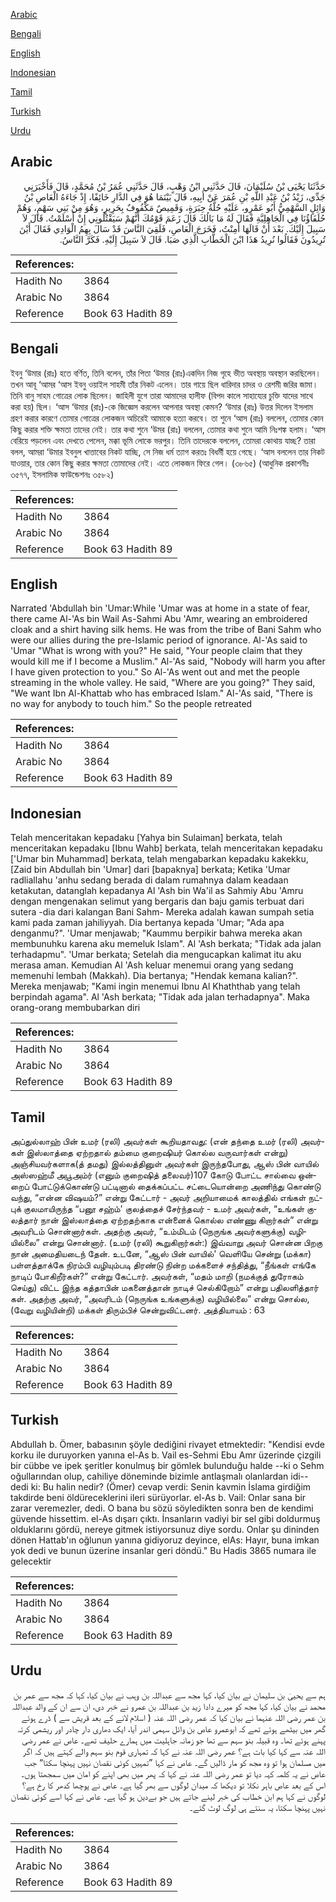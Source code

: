 [Arabic](#arabic)

[Bengali](#bengali)

[English](#english)

[Indonesian](#indonesian)

[Tamil](#tamil)

[Turkish](#turkish)

[Urdu](#urdu)

## Arabic


<div dir="rtl" lang="ar" style={{fontSize:'larger',backgroundColor:'#f8f9fa',padding:20}}>
حَدَّثَنَا يَحْيَى بْنُ سُلَيْمَانَ، قَالَ حَدَّثَنِي ابْنُ وَهْبٍ، قَالَ حَدَّثَنِي عُمَرُ بْنُ مُحَمَّدٍ، قَالَ فَأَخْبَرَنِي جَدِّي، زَيْدُ بْنُ عَبْدِ اللَّهِ بْنِ عُمَرَ عَنْ أَبِيهِ، قَالَ بَيْنَمَا هُوَ فِي الدَّارِ خَائِفًا، إِذْ جَاءَهُ الْعَاصِ بْنُ وَائِلٍ السَّهْمِيُّ أَبُو عَمْرٍو، عَلَيْهِ حُلَّةُ حِبَرَةٍ، وَقَمِيصٌ مَكْفُوفٌ بِحَرِيرٍ، وَهُوَ مِنْ بَنِي سَهْمٍ، وَهُمْ حُلَفَاؤُنَا فِي الْجَاهِلِيَّةِ فَقَالَ لَهُ مَا بَالُكَ قَالَ زَعَمَ قَوْمُكَ أَنَّهُمْ سَيَقْتُلُونِي إِنْ أَسْلَمْتُ‏.‏ قَالَ لاَ سَبِيلَ إِلَيْكَ‏.‏ بَعْدَ أَنْ قَالَهَا أَمِنْتُ، فَخَرَجَ الْعَاصِ، فَلَقِيَ النَّاسَ قَدْ سَالَ بِهِمُ الْوَادِي فَقَالَ أَيْنَ تُرِيدُونَ فَقَالُوا نُرِيدُ هَذَا ابْنَ الْخَطَّابِ الَّذِي صَبَا‏.‏ قَالَ لاَ سَبِيلَ إِلَيْهِ‏.‏ فَكَرَّ النَّاسُ‏.‏
</div>
<div style={{backgroundColor:'#f8f9fa',padding:20, marginBottom: 10}}><table> <thead> <tr> <th>References:</th> <th></th> </tr> </thead> <tbody><tr><td>Hadith No</td><td>3864</td></tr><tr><td>Arabic No</td><td>3864</td></tr><tr><td>Reference</td><td>Book 63 Hadith 89</td></tr></tbody></table></div>

## Bengali


<div dir="ltr" lang="bn" style={{fontSize:'larger',backgroundColor:'#f8f9fa',padding:20}}>
ইবনু ‘উমার (রাঃ) হতে বর্ণিত, তিনি বলেন, তাঁর পিতা ‘উমার (রাঃ)একদিন নিজ গৃহে ভীত অবস্থায় অবস্থান করছিলেন। তখন আবূ ‘আমর ‘আস ইবনু ওয়াইল সাহমী তাঁর নিকট এলেন। তার গায়ে ছিল ধারিদার চাদর ও রেশমী জরির জামা। তিনি বানু সাহম গোত্রের লোক ছিলেন। জাহিলী যুগে তারা আমাদের হালীফ (বিপদ কালে সাহায্যের চুক্তি যাদের সাথে করা হয়) ছিল। ‘আস ‘উমার (রাঃ)-কে জিজ্ঞেস করলেন আপনার অবস্থা কেমন? ‘উমার (রাঃ) উত্তর দিলেন ইসলাম গ্রহণ করার কারণে তোমার গোত্রের লোকজন অচিরেই আমাকে হত্যা করবে। তা শুনে ‘আস (রাঃ) বললেন, তোমার কোন কিছু করার শক্তি ক্ষমতা তাদের নেই। তার কথা শুনে ‘উমর (রাঃ) বললেন, তোমার কথা শুনে আমি নিঃশঙ্ক হলাম। ‘আস বেরিয়ে পড়লেন এবং দেখতে পেলেন, মক্কা ভূমি লোকে ভরপুর। তিনি তাদেরকে বললেন, তোমরা কোথায় যাচ্ছ? তারা বলল, আমরা ‘উমার ইবনুল খাত্তাবের নিকট যাচ্ছি, সে নিজ ধর্ম ত্যাগ করতঃ বিধর্মী হয়ে গেছে। ‘আস বললেন তার নিকট যাওয়ার, তার কোন কিছু করার ক্ষমতা তোমাদের নেই। এতে লোকজন ফিরে গেল। (৩৮৬৫) (আধুনিক প্রকাশনীঃ ৩৫৭৭, ইসলামিক ফাউন্ডেশনঃ ৩৫৮২)
</div>
<div style={{backgroundColor:'#f8f9fa',padding:20, marginBottom: 10}}><table> <thead> <tr> <th>References:</th> <th></th> </tr> </thead> <tbody><tr><td>Hadith No</td><td>3864</td></tr><tr><td>Arabic No</td><td>3864</td></tr><tr><td>Reference</td><td>Book 63 Hadith 89</td></tr></tbody></table></div>

## English


<div dir="ltr" lang="en" style={{fontSize:'larger',backgroundColor:'#f8f9fa',padding:20}}>
Narrated 'Abdullah bin 'Umar:While 'Umar was at home in a state of fear, there came Al-'As bin Wail As-Sahmi Abu 'Amr, wearing an embroidered cloak and a shirt having silk hems. He was from the tribe of Bani Sahm who were our allies during the pre-Islamic period of ignorance. Al-'As said to 'Umar "What is wrong with you?" He said, "Your people claim that they would kill me if I become a Muslim." Al-'As said, "Nobody will harm you after I have given protection to you." So Al-'As went out and met the people streaming in the whole valley. He said, "Where are you going?" They said, "We want Ibn Al-Khattab who has embraced Islam." Al-'As said, "There is no way for anybody to touch him." So the people retreated
</div>
<div style={{backgroundColor:'#f8f9fa',padding:20, marginBottom: 10}}><table> <thead> <tr> <th>References:</th> <th></th> </tr> </thead> <tbody><tr><td>Hadith No</td><td>3864</td></tr><tr><td>Arabic No</td><td>3864</td></tr><tr><td>Reference</td><td>Book 63 Hadith 89</td></tr></tbody></table></div>

## Indonesian


<div dir="ltr" lang="id" style={{fontSize:'larger',backgroundColor:'#f8f9fa',padding:20}}>
Telah menceritakan kepadaku [Yahya bin Sulaiman] berkata, telah menceritakan kepadaku [Ibnu Wahb] berkata, telah menceritakan kepadaku ['Umar bin Muhammad] berkata, telah mengabarkan kepadaku kakekku, [Zaid bin Abdullah bin 'Umar] dari [bapaknya] berkata; Ketika 'Umar radliallahu 'anhu sedang berada di dalam rumahnya dalam keadaan ketakutan, datanglah kepadanya Al 'Ash bin Wa'il as Sahmiy Abu 'Amru dengan mengenakan selimut yang bergaris dan baju gamis terbuat dari sutera -dia dari kalangan Bani Sahm- Mereka adalah kawan sumpah setia kami pada zaman jahiliyyah. Dia bertanya kepada 'Umar; "Ada apa denganmu?". 'Umar menjawab; "Kaummu berpikir bahwa mereka akan membunuhku karena aku memeluk Islam". Al 'Ash berkata; "Tidak ada jalan terhadapmu". 'Umar berkata; Setelah dia mengucapkan kalimat itu aku merasa aman. Kemudian Al 'Ash keluar menemui orang yang sedang memenuhi lembah (Makkah). Dia bertanya; "Hendak kemana kalian?". Mereka menjawab; "Kami ingin menemui Ibnu Al Khaththab yang telah berpindah agama". Al 'Ash berkata; "Tidak ada jalan terhadapnya". Maka orang-orang membubarkan diri
</div>
<div style={{backgroundColor:'#f8f9fa',padding:20, marginBottom: 10}}><table> <thead> <tr> <th>References:</th> <th></th> </tr> </thead> <tbody><tr><td>Hadith No</td><td>3864</td></tr><tr><td>Arabic No</td><td>3864</td></tr><tr><td>Reference</td><td>Book 63 Hadith 89</td></tr></tbody></table></div>

## Tamil


<div dir="ltr" lang="ta" style={{fontSize:'larger',backgroundColor:'#f8f9fa',padding:20}}>
அப்துல்லாஹ் பின் உமர் (ரலி) அவர்கள் கூறியதாவது: (என் தந்தை உமர் (ரலி) அவர்கள் இஸ்லாத்தை ஏற்றதால் தம்மை குறைஷியர் கொல்ல வருவார்கள் என்று) அஞ்சியவர்களாக(த் தமது) இல்லத்தினுள் அவர்கள் இருந்தபோது, ஆஸ் பின் வாயில் அஸ்ஸஹ்மீ அபூஅம்ர் (எனும் குறைஷித் தலைவர்)107 கோடு போட்ட சால்வை ஒன்றைப் போட்டுக்கொண்டு பட்டினால் தைக்கப்பட்ட சட்டையொன்றை அணிந்து கொண்டு வந்து, “என்ன விஷயம்?” என்று கேட்டார் - அவர் அறியாமைக் காலத்தில் எங்கள் நட்புக் குலமாயிருந்த “பனூ சஹ்ம்' குலத்தைச் சேர்ந்தவர் - உமர் அவர்கள், “உங்கள் குலத்தார் நான் இஸ்லாத்தை ஏற்றதற்காக என்னைக் கொல்ல எண்ணு கிறார்கள்” என்று அவரிடம் சொன்னார்கள். அதற்கு அவர், “உம்மிடம் (நெருங்க அவர்களுக்கு) வழியில்லை” என்று சொன்னார். (உமர் (ரலி) கூறுகிறார்கள்:) இவ்வாறு அவர் சொன்ன பிறகு நான் அமைதியடைந் தேன். உடனே, “ஆஸ் பின் வாயில்' வெளியே சென்று (மக்கா) பள்ளத்தாக்கே நிரம்பி வழியும்படி திரண்டு நின்ற மக்களைச் சந்தித்து, “நீங்கள் எங்கே நாடிப் போகிறீர்கள்?” என்று கேட்டார். அவர்கள், “மதம் மாறி (நமக்குத் துரோகம் செய்து) விட்ட இந்த கத்தாபின் மகனைத்தான் நாடிச் செல்கிறோம்” என்று பதிலளித்தார் கள். அதற்கு அவர், “அவரிடம் (நெருங்க உங்களுக்கு) வழியில்லை” என்று சொல்ல, (வேறு வழியின்றி) மக்கள் திரும்பிச் சென்றுவிட்டனர். அத்தியாயம் : 63
</div>
<div style={{backgroundColor:'#f8f9fa',padding:20, marginBottom: 10}}><table> <thead> <tr> <th>References:</th> <th></th> </tr> </thead> <tbody><tr><td>Hadith No</td><td>3864</td></tr><tr><td>Arabic No</td><td>3864</td></tr><tr><td>Reference</td><td>Book 63 Hadith 89</td></tr></tbody></table></div>

## Turkish


<div dir="ltr" lang="tr" style={{fontSize:'larger',backgroundColor:'#f8f9fa',padding:20}}>
Abdullah b. Ömer, babasının şöyle dediğini rivayet etmektedir: "Kendisi evde korku ile duruyorken yanına el-As b. Vail es-Sehmi Ebu Amr üzerinde çizgili bir cübbe ve ipek şeritler konulmuş bir gömlek bulunduğu halde --ki o Sehm oğullarından olup, cahiliye döneminde bizimle antlaşmalı olanlardan idi-- dedi ki: Bu halin nedir? (Ömer) cevap verdi: Senin kavmin İslama girdiğim takdirde beni öldüreceklerini ileri sürüyorlar. el-As b. Vail: Onlar sana bir zarar veremezler, dedi. O bana bu sözü söyledikten sonra ben de kendimi güvende hissettim. el-As dışarı çıktı. İnsanların vadiyi bir sel gibi doldurmuş olduklarını gördü, nereye gitmek istiyorsunuz diye sordu. Onlar şu dininden dönen Hattab'ın oğlunun yanına gidiyoruz deyince, elAs: Hayır, buna imkan yok dedi ve bunun üzerine insanlar geri döndü." Bu Hadis 3865 numara ile gelecektir
</div>
<div style={{backgroundColor:'#f8f9fa',padding:20, marginBottom: 10}}><table> <thead> <tr> <th>References:</th> <th></th> </tr> </thead> <tbody><tr><td>Hadith No</td><td>3864</td></tr><tr><td>Arabic No</td><td>3864</td></tr><tr><td>Reference</td><td>Book 63 Hadith 89</td></tr></tbody></table></div>

## Urdu


<div dir="rtl" lang="ur" style={{fontSize:'larger',backgroundColor:'#f8f9fa',padding:20}}>
ہم سے یحییٰ بن سلیمان نے بیان کیا، کہا مجھ سے عبداللہ بن وہب نے بیان کیا، کہا کہ مجھ سے عمر بن محمد نے بیان کیا، کہا مجھ کو میرے دادا زید بن عبداللہ بن عمرو نے خبر دی، ان سے ان کے والد عبداللہ بن عمر رضی اللہ عنہما نے بیان کیا کہ عمر رضی اللہ عنہ ( اسلام لانے کے بعد قریش سے ) ڈرے ہوئے گھر میں بیٹھے ہوئے تھے کہ ابوعمرو عاص بن وائل سہمی اندر آیا، ایک دھاری دار چادر اور ریشمی کرتہ پہنے ہوئے تھا۔ وہ قبیلہ بنو سہم سے تھا جو زمانہ جاہلیت میں ہمارے حلیف تھے۔ عاص نے عمر رضی اللہ عنہ سے کہا کیا بات ہے؟ عمر رضی اللہ عنہ نے کہا کہ تمہاری قوم بنو سہم والے کہتے ہیں کہ اگر میں مسلمان ہوا تو وہ مجھ کو مار ڈالیں گے۔ عاص نے کہا ”تمہیں کوئی نقصان نہیں پہنچا سکتا“ جب عاص نے یہ کلمہ کہہ دیا تو عمر رضی اللہ عنہ نے کہا کہ پھر میں بھی اپنے کو امان میں سمجھتا ہوں۔ اس کے بعد عاص باہر نکلا تو دیکھا کہ میدان لوگوں سے بھر گیا ہے۔ عاص نے پوچھا کدھر کا رخ ہے؟ لوگوں نے کہا ہم ابن خطاب کی خبر لینے جاتے ہیں جو بےدین ہو گیا ہے۔ عاص نے کہا اسے کوئی نقصان نہیں پہنچا سکتا، یہ سنتے ہی لوگ لوٹ گئے۔
</div>
<div style={{backgroundColor:'#f8f9fa',padding:20, marginBottom: 10}}><table> <thead> <tr> <th>References:</th> <th></th> </tr> </thead> <tbody><tr><td>Hadith No</td><td>3864</td></tr><tr><td>Arabic No</td><td>3864</td></tr><tr><td>Reference</td><td>Book 63 Hadith 89</td></tr></tbody></table></div>